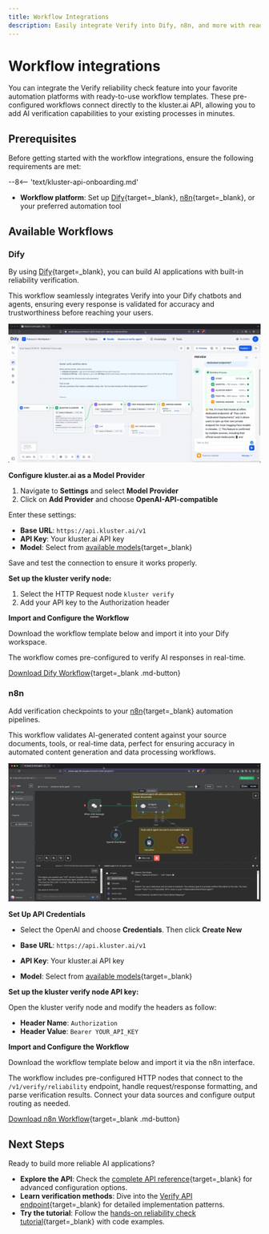 ```yaml
---
title: Workflow Integrations
description: Easily integrate Verify into Dify, n8n, and more with ready-made workflows to automate AI response validation via API in minutes.
---
```


# Workflow integrations

You can integrate the Verify reliability check feature into your favorite automation platforms with ready-to-use workflow templates. These pre-configured workflows connect directly to the kluster.ai API, allowing you to add AI verification capabilities to your existing processes in minutes.

## Prerequisites

Before getting started with the workflow integrations, ensure the following requirements are met:

--8<-- 'text/kluster-api-onboarding.md'
- **Workflow platform**: Set up [Dify](https://dify.ai/){target=\_blank}, [n8n](https://n8n.io/){target=\_blank}, or your preferred automation tool

## Available Workflows

### Dify

By using [Dify](https://dify.ai/){target=\_blank}, you can build AI applications with built-in reliability verification. 

This workflow seamlessly integrates Verify into your Dify chatbots and agents, ensuring every response is validated for accuracy and trustworthiness before reaching your users.

![Dify workflow for kluster verify](/images/verify/reliability-check/workflows/dify_workflow.webp)

**Configure kluster.ai as a Model Provider** 

1. Navigate to **Settings** and select **Model Provider**
2. Click on **Add Provider** and choose **OpenAI-API-compatible**

Enter these settings:

- **Base URL**: `https://api.kluster.ai/v1`
- **API Key**: Your kluster.ai API key
- **Model**: Select from [available models](https://platform.kluster.ai/models){target=\_blank}

Save and test the connection to ensure it works properly.

**Set up the kluster verify node:**

1. Select the HTTP Request node `kluster verify`
2. Add your API key to the Authorization header

**Import and Configure the Workflow** 

Download the workflow template below and import it into your Dify workspace. 

The workflow comes pre-configured to verify AI responses in real-time.

[Download Dify Workflow](workflows/dify_workflow.yml){target=\_blank .md-button}

### n8n

Add verification checkpoints to your [n8n](https://n8n.io/){target=\_blank} automation pipelines.

This workflow validates AI-generated content against your source documents, tools, or real-time data, perfect for ensuring accuracy in automated content generation and data processing workflows.

![n8n workflow for kluster verify](/images/verify/reliability-check/workflows/n8n_workflow.webp)

**Set Up API Credentials**

- Select the OpenAI and choose **Credentials**. Then click **Create New**

- **Base URL**: `https://api.kluster.ai/v1`
- **API Key**: Your kluster.ai API key
- **Model**: Select from [available models](https://platform.kluster.ai/models){target=\_blank}

**Set up the kluster verify node API key:**

Open the kluster verify node and modify the headers as follow:

- **Header Name**: `Authorization`
- **Header Value**: `Bearer YOUR_API_KEY`


**Import and Configure the Workflow** 

Download the workflow template below and import it via the n8n interface. 

The workflow includes pre-configured HTTP nodes that connect to the `/v1/verify/reliability` endpoint, handle request/response formatting, and parse verification results. Connect your data sources and configure output routing as needed.

[Download n8n Workflow](workflows/n8n_workflow.json){target=\_blank .md-button}

## Next Steps

Ready to build more reliable AI applications?

- **Explore the API**: Check the [complete API reference](/api-reference/reference/#/http/api-endpoints/realtime/v1-verify-reliability-post){target=\_blank} for advanced configuration options.
- **Learn verification methods**: Dive into the [Verify API endpoint](/verify/reliability-check/verify-api/){target=\_blank} for detailed implementation patterns.
- **Try the tutorial**: Follow the [hands-on reliability check tutorial](/tutorials/klusterai-api/reliability-check/){target=\_blank} with code examples.